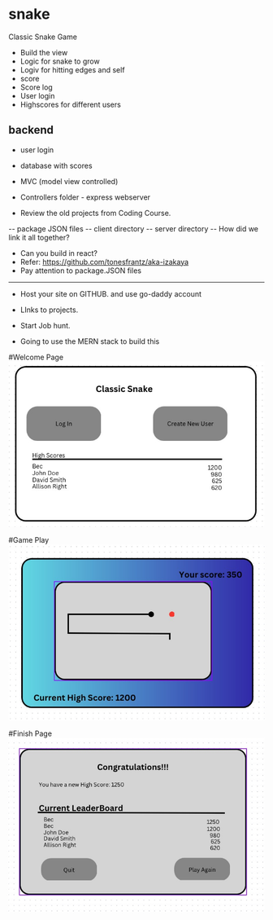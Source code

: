 # snake

Classic Snake Game

-   Build the view
-   Logic for snake to grow
-   Logiv for hitting edges and self
-   score
-   Score log
-   User login
-   Highscores for different users

## backend

-   user login
-   database with scores
-   MVC (model view controlled)
-   Controllers folder - express webserver

-   Review the old projects from Coding Course.

-- package JSON files
-- client directory
-- server directory
-- How did we link it all together?

-   Can you build in react?
-   Refer: https://github.com/tonesfrantz/aka-izakaya
-   Pay attention to package.JSON files

---

-   Host your site on GITHUB. and use go-daddy account
-   LInks to projects.
-   Start Job hunt.

-   Going to use the MERN stack to build this

#Welcome Page
![Welcome Page](wireframe/welcome_page.jpg)

#Game Play
![Game Play](wireframe/game_play.jpg)

#Finish Page
![Finish Page](wireframe/finish_page.jpg)
